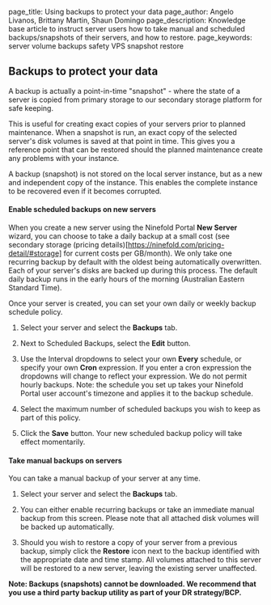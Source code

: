 page_title:       Using backups to protect your data
page_author:      Angelo Livanos, Brittany Martin, Shaun Domingo
page_description: Knowledge base article to instruct server users how to take manual and scheduled backups/snapshots of their servers, and how to restore.
page_keywords:    server volume backups safety VPS snapshot restore

## Backups to protect your data

A backup is actually a point-in-time "snapshot" - where the state of a server is copied from primary storage to our secondary storage platform for safe keeping.

This is useful for creating exact copies of your servers prior to planned maintenance. When a snapshot is run, an exact copy of the selected server's disk volumes is saved at that point in time. This gives you a reference point that can be restored should the planned maintenance create any problems with your instance.

A backup (snapshot) is not stored on the local server instance, but as a new and independent copy of the instance. This enables the complete instance to be recovered even if it becomes corrupted.

#### Enable scheduled backups on new servers

When you create a new server using the Ninefold Portal __New Server__ wizard, you can choose to take a daily backup at a small cost (see secondary storage (pricing details)[https://ninefold.com/pricing-detail/#storage] for current costs per GB/month). We only take one recurring backup by default with the oldest being automatically overwritten. Each of your server's disks are backed up during this process. The default daily backup runs in the early hours of the morning (Australian Eastern Standard Time).

Once your server is created, you can set your own daily or weekly backup schedule policy.

1. Select your server and select the __Backups__ tab.

2. Next to Scheduled Backups, select the __Edit__ button.

3. Use the Interval dropdowns to select your own __Every__ schedule, or specify your own __Cron__ expression. If you enter a cron expression the dropdowns will change to reflect your expression. We do not permit hourly backups. Note: the schedule you set up takes your Ninefold Portal user account's timezone and applies it to the backup schedule.

4. Select the maximum number of scheduled backups you wish to keep as part of this policy.

5. Click the __Save__ button. Your new scheduled backup policy will take effect momentarily.

#### Take manual backups on servers

You can take a manual backup of your server at any time.

1. Select your server and select the __Backups__ tab.

2. You can either enable recurring backups or take an immediate manual backup from this screen. Please note that all attached disk volumes will be backed up automatically.

3. Should you wish to restore a copy of your server from a previous backup, simply click the __Restore__ icon next to the backup identified with the appropriate date and time stamp. All volumes attached to this server will be restored to a new server, leaving the existing server unaffected.

__Note: Backups (snapshots) cannot be downloaded. We recommend that you use a third party backup utility as part of your DR strategy/BCP.__
